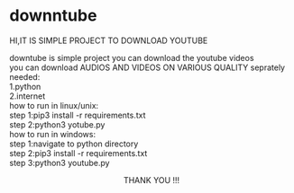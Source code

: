 # downntube
HI,IT IS SIMPLE PROJECT  TO DOWNLOAD YOUTUBE  

downtube is simple project you can download the youtube videos<br>
you can download AUDIOS AND VIDEOS ON VARIOUS QUALITY seprately<br>
needed:<br>
 1.python<br>
 2.internet<br>
 how to run in linux/unix:<br>
    step 1:pip3 install -r requirements.txt<br>
    step 2:python3 yotube.py<br>
 how to run in windows:<br>
    step 1:navigate to python directory<br>
    step 2:pip3 install -r requirements.txt<br>
    step 3:python3 youtube.py<br>
    <center><p>THANK YOU !!!</P></center>
